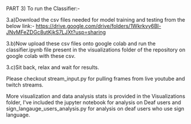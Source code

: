 



PART 3) To run the Classifier:-

3.a)Download the csv files needed for model training and testing from the below link:- 
https://drive.google.com/drive/folders/1Wkrkvy6Bl-JNvMFeZDGc8utKjkS7LJXt?usp=sharing

3.b)Now upload these csv files onto google colab and run the classifier.ipynb file present in the visualizations folder of the repository on google colab with these csv.

3.c)Sit back, relax and wait for results.


Please checkout stream_input.py for pulling frames from live  youtube and twitch streams.

More visualization and data analysis stats is provided in the Visualizations folder, I've included the jupyter notebook for analysis on Deaf users and sign_langauge_users_analysis.py for analysis on deaf users  who use sign language.
